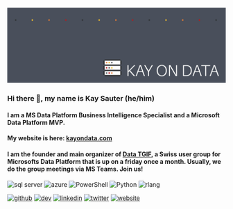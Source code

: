 ![I am a Microsoft Data Platform BI Consultant](https://github.com/kaysauter/kaysauter/blob/main/KayOnData-github.jpg)

### Hi there 👋, my name is Kay Sauter (he/him)
#### I am a MS Data Platform Business Intelligence Specialist and a Microsoft Data Platform MVP.
#### My website is here: [kayondata.com](https://www.kayondata.com)
#### I am the founder and main organizer of [Data TGIF](https://www.meetup.com/de-DE/data-tgif/), a Swiss user group for Microsofts Data Platform that is up on a friday once a month. Usually, we do the group meetings via MS Teams. Join us!



  

<img src='https://cdn.jsdelivr.net/npm/simple-icons@3.0.1/icons/microsoftsqlserver.svg' alt='sql server' height='40'>  <img src='https://cdn.jsdelivr.net/npm/simple-icons@3.0.1/icons/microsoftazure.svg' alt='azure' height='40'>  <img src='https://cdn.jsdelivr.net/npm/simple-icons@3.0.1/icons/powershell.svg' alt='PowerShell' height='40'>  <img src='https://cdn.jsdelivr.net/npm/simple-icons@3.0.1/icons/python.svg' alt='Python' height='40'>  <img src='https://cdn.jsdelivr.net/npm/simple-icons@3.0.1/icons/r.svg' alt='rlang' height='40'>

[<img src='https://cdn.jsdelivr.net/npm/simple-icons@3.0.1/icons/github.svg' alt='github' height='40'>](https://github.com/kaysauter)  [<img src='https://cdn.jsdelivr.net/npm/simple-icons@3.0.1/icons/dev-dot-to.svg' alt='dev' height='40'>](https://dev.to/kaysauter)  [<img src='https://cdn.jsdelivr.net/npm/simple-icons@3.0.1/icons/linkedin.svg' alt='linkedin' height='40'>](https://www.linkedin.com/in/kaysauter/)  [<img src='https://cdn.jsdelivr.net/npm/simple-icons@3.0.1/icons/twitter.svg' alt='twitter' height='40'>](https://twitter.com/kaysauter)  [<img src='https://cdn.jsdelivr.net/npm/simple-icons@3.0.1/icons/icloud.svg' alt='website' height='40'>](https://kayondata.com)
